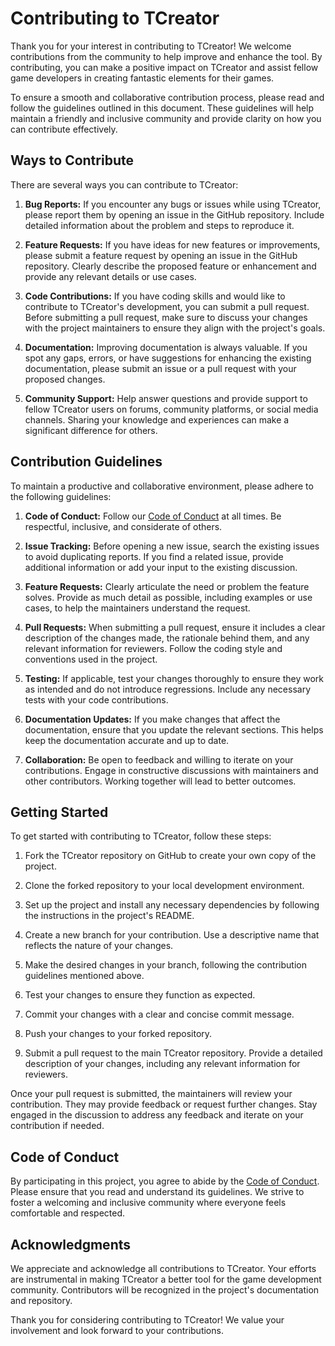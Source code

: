 # Contributing to TCreator

Thank you for your interest in contributing to TCreator! We welcome contributions from the community to help improve and enhance the tool. By contributing, you can make a positive impact on TCreator and assist fellow game developers in creating fantastic elements for their games.

To ensure a smooth and collaborative contribution process, please read and follow the guidelines outlined in this document. These guidelines will help maintain a friendly and inclusive community and provide clarity on how you can contribute effectively.

## Ways to Contribute

There are several ways you can contribute to TCreator:

1. **Bug Reports:** If you encounter any bugs or issues while using TCreator, please report them by opening an issue in the GitHub repository. Include detailed information about the problem and steps to reproduce it.

2. **Feature Requests:** If you have ideas for new features or improvements, please submit a feature request by opening an issue in the GitHub repository. Clearly describe the proposed feature or enhancement and provide any relevant details or use cases.

3. **Code Contributions:** If you have coding skills and would like to contribute to TCreator's development, you can submit a pull request. Before submitting a pull request, make sure to discuss your changes with the project maintainers to ensure they align with the project's goals.

4. **Documentation:** Improving documentation is always valuable. If you spot any gaps, errors, or have suggestions for enhancing the existing documentation, please submit an issue or a pull request with your proposed changes.

5. **Community Support:** Help answer questions and provide support to fellow TCreator users on forums, community platforms, or social media channels. Sharing your knowledge and experiences can make a significant difference for others.

## Contribution Guidelines

To maintain a productive and collaborative environment, please adhere to the following guidelines:

1. **Code of Conduct:** Follow our [Code of Conduct](CODE_OF_CONDUCT.md) at all times. Be respectful, inclusive, and considerate of others.

2. **Issue Tracking:** Before opening a new issue, search the existing issues to avoid duplicating reports. If you find a related issue, provide additional information or add your input to the existing discussion.

3. **Feature Requests:** Clearly articulate the need or problem the feature solves. Provide as much detail as possible, including examples or use cases, to help the maintainers understand the request.

4. **Pull Requests:** When submitting a pull request, ensure it includes a clear description of the changes made, the rationale behind them, and any relevant information for reviewers. Follow the coding style and conventions used in the project.

5. **Testing:** If applicable, test your changes thoroughly to ensure they work as intended and do not introduce regressions. Include any necessary tests with your code contributions.

6. **Documentation Updates:** If you make changes that affect the documentation, ensure that you update the relevant sections. This helps keep the documentation accurate and up to date.

7. **Collaboration:** Be open to feedback and willing to iterate on your contributions. Engage in constructive discussions with maintainers and other contributors. Working together will lead to better outcomes.

## Getting Started

To get started with contributing to TCreator, follow these steps:

1. Fork the TCreator repository on GitHub to create your own copy of the project.

2. Clone the forked repository to your local development environment.

3. Set up the project and install any necessary dependencies by following the instructions in the project's README.

4. Create a new branch for your contribution. Use a descriptive name that reflects the nature of your changes.

5. Make the desired changes in your branch, following the contribution guidelines mentioned above.

6. Test your changes to ensure they function as expected.

7. Commit your changes with a clear and concise commit message.

8. Push your changes to your forked repository.

9. Submit a pull request to the main TCreator repository. Provide a detailed description of your changes, including any relevant information for reviewers.

Once your pull request is submitted, the maintainers will review your contribution. They may provide feedback or request further changes. Stay engaged in the discussion to address any feedback and iterate on your contribution if needed.

## Code of Conduct

By participating in this project, you agree to abide by the [Code of Conduct](CODE_OF_CONDUCT.md). Please ensure that you read and understand its guidelines. We strive to foster a welcoming and inclusive community where everyone feels comfortable and respected.

## Acknowledgments

We appreciate and acknowledge all contributions to TCreator. Your efforts are instrumental in making TCreator a better tool for the game development community. Contributors will be recognized in the project's documentation and repository.

Thank you for considering contributing to TCreator! We value your involvement and look forward to your contributions.

